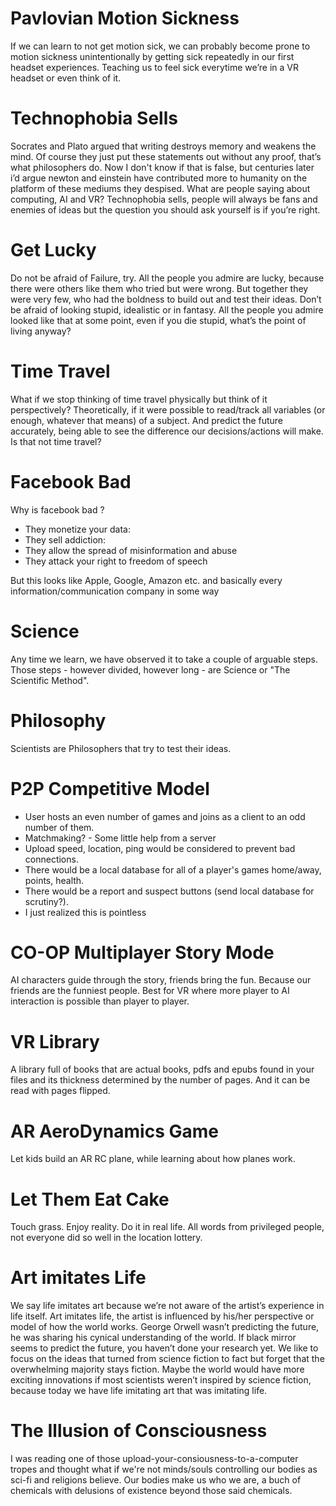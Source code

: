 # Pavlovian Motion Sickness
If we can learn to not get motion sick, we can probably become prone to motion sickness unintentionally by getting sick repeatedly in our first headset experiences. Teaching us to feel sick everytime we’re in a VR headset or even think of it.

# Technophobia Sells
Socrates and Plato argued that writing destroys memory and weakens the mind. Of course they just put these statements out without any proof, that’s what philosophers do. Now I don't know if that is false, but centuries later i’d argue newton and einstein have contributed more to humanity on the platform of these mediums they despised. What are people saying about computing, AI and VR? Technophobia sells, people will always be fans and enemies of ideas but the question you should ask yourself is if you’re right.

# Get Lucky
Do not be afraid of Failure, try. All the people you admire are lucky, because there were others like them who tried but were wrong. But together they were very few, who had the boldness to build out and test their ideas. Don’t be afraid of looking stupid, idealistic or in fantasy. All the people you admire looked like that at some point, even if you die stupid, what’s the point of living anyway?

# Time Travel
What if we stop thinking of time travel physically but think of it perspectively?
Theoretically, if it were possible to read/track all variables (or enough, whatever that means) of a subject. And predict the future accurately, being able to see the difference our decisions/actions will make. Is that not time travel?

# Facebook Bad
Why is facebook bad ?
- They monetize your data:
- They sell addiction:
- They allow the spread of misinformation and abuse
- They attack your right to freedom of speech

But this looks like Apple, Google, Amazon etc. and basically every information/communication company in some way

# Science
Any time we learn, we have observed it to take a couple of arguable steps. Those steps - however divided, however long - are Science or "The Scientific Method".

# Philosophy
Scientists are Philosophers that try to test their ideas.

# P2P Competitive Model
- User hosts an even number of games and joins as a client to an odd number of them.
- Matchmaking? - Some little help from a server
- Upload speed, location, ping would be considered to prevent bad connections.
- There would be a local database for all of a player's games home/away, points, health.
- There would be a report and suspect buttons (send local database for scrutiny?).
- I just realized this is pointless

# CO-OP Multiplayer Story Mode
AI characters guide through the story, friends bring the fun.
Because our friends are the funniest people. Best for VR where more player to AI 
interaction is possible than player to player.

# VR Library
A library full of books that are actual books, pdfs and epubs found in your files 
and its thickness determined by the number of pages.
And it can be read with pages flipped.

# AR AeroDynamics Game
Let kids build an AR RC plane, while learning about how planes work.

# Let Them Eat Cake
Touch grass.
Enjoy reality.
Do it in real life.
All words from privileged people, not everyone did so well in the location lottery.

# Art imitates Life
We say life imitates art because we’re not aware of the artist’s experience in life itself. Art imitates life, the artist is influenced by his/her perspective or model of how the world works. George Orwell wasn’t predicting the future, he was sharing his cynical understanding of the world. If black mirror seems to predict the future, you haven’t done your research yet. We like to focus on the ideas that turned from science fiction to fact but forget that the overwhelming majority stays fiction. Maybe the world would have more exciting innovations if most scientists weren’t inspired by science fiction, because today we have life imitating art that was imitating life.

# The Illusion of Consciousness
I was reading one of those upload-your-consiousness-to-a-computer tropes and thought what if we're not minds/souls controlling our bodies as sci-fi and religions believe. Our bodies make us who we are, a buch of chemicals with delusions of existence beyond those said chemicals.
